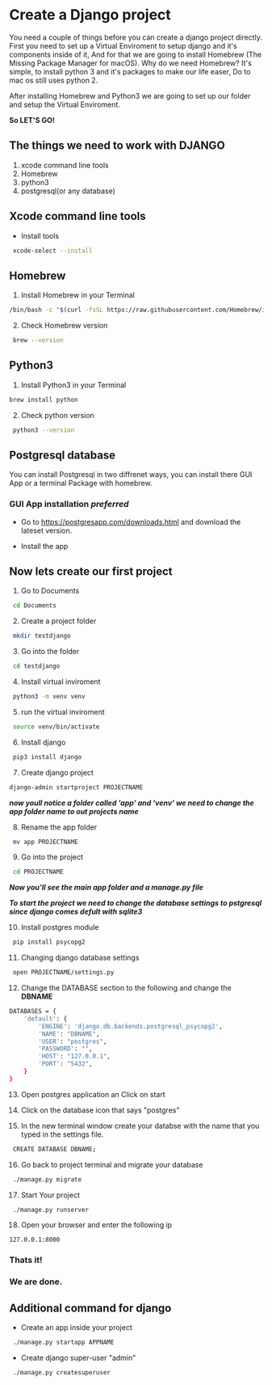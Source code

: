 # Create a Django project

You need a couple of things before you can create a django project directly.
First you need to set up a Virtual Enviroment to setup django and it's components inside of it,
And for that we are going to install Homebrew (The Missing Package Manager for macOS).
Why do we need Homebrew?
It's simple, to install python 3 and it's packages to make our life easer,
Do to mac os still uses python 2.

After installing Homebrew and Python3 we are going to set up our folder and setup the Virtual Enviroment.

**So LET'S GO!**

## The things we need to work with DJANGO

1. xcode command line tools
2. Homebrew
3. python3
4. postgresql(or any database)

## Xcode command line tools

- Install tools

```bash
 xcode-select --install 
```

## Homebrew

1. Install Homebrew in your Terminal

```bash
/bin/bash -c "$(curl -fsSL https://raw.githubusercontent.com/Homebrew/install/HEAD/install.sh)"
```

2. Check Homebrew version

```bash
 brew --version
```

## Python3

1. Install Python3 in your Terminal

```bash
brew install python
```

2. Check python version

```bash
 python3 --version
```

## Postgresql database

You can install Postgresql in two diffrenet ways, you can install there GUI App or a terminal Package with homebrew.

### GUI App installation ***preferred***

- Go to <https://postgresapp.com/downloads.html> and download the lateset version.

- Install the app

## Now lets create our first project

1. Go to Documents

``` bash
 cd Documents
```

2. Create a project folder

``` bash
 mkdir testdjango 
```

3. Go into the folder

``` bash
 cd testdjango
```

4. Install virtual inviroment

``` bash
 python3 -m venv venv
```

5. run the virtual inviroment

``` bash
 source venv/bin/activate
```

6. Install django

``` bash
 pip3 install django
```

7. Create django project

``` bash
django-admin startproject PROJECTNAME
```

***now youll notice a folder called 'app' and 'venv' we need to change the app folder name to out projects name***

8. Rename the app folder

``` bash
 mv app PROJECTNAME
```

9. Go into the project

``` bash
 cd PROJECTNAME
```

***Now you'll see the main app folder and a manage.py file***

***To start the project we need to change the database settings to pstgresql since django comes defult with sqlite3***

10. Install postgres module

``` bash
 pip install psycopg2
```

11. Changing django database settings

``` bash
 open PROJECTNAME/settings.py
```

12. Change the DATABASE section to the following and change the **DBNAME**

``` bash
DATABASES = {
    'default': {
        'ENGINE': 'django.db.backends.postgresql_psycopg2',
        'NAME': "DBNAME",
        'USER': "postgres",
        'PASSWORD': "",
        'HOST': "127.0.0.1",
        'PORT': "5432",
    }
}
```

13. Open postgres application an Click on start


14. Click on the database icon that says "postgres"


15. In the new terminal window create your databse with the name that you typed in the settings file.

``` bash
 CREATE DATABASE DBNAME;
```

16. Go back to project terminal and migrate your database

``` bash
 ./manage.py migrate
```

17. Start Your project 

``` bash 
 ./manage.py runserver
```

18. Open your browser and enter the following ip

``` ip
127.0.0.1:8000
```

### Thats it!

### We are done.


## Additional command for django


- Create an app inside your project

``` bash 
 ./manage.py startapp APPNAME
```

- Create django super-user "admin"

``` bash
 ./manage.py createsuperuser
```
